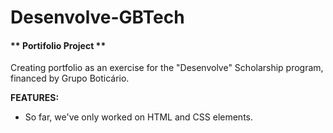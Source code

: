 # Desenvolve-GBTech
#### ** Portifolio Project **


Creating portfolio as an exercise for the "Desenvolve" Scholarship program, financed by Grupo Boticário.

**FEATURES:**

* So far, we've only worked on HTML and CSS elements.
